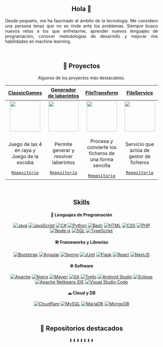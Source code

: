  
<h2 align="center">Hola 👋</h2>

<p align="justify">Desde pequeño, me ha fascinado el ámbito de la tecnología. Me considero una persona tenaz que no se rinde ante los problemas. Siempre busco nuevos retos a los que enfretarme, aprender nuevos lenguajes de programación, conocer metodologías de desarrollo y mejorar mis habilidades en machine learning.</p>

<br/>

<h2 align="center">🚀 Proyectos</h2>
<p align="center">Algunos de los proyectos más destacables.</p>

| <a href="https://github.com/molinem/ClassicGames" target="_blank">**ClassicGames**</a> | <a href="https://github.com/molinem/SI_LAB_C1_9" target="_blank">**Generador de laberintos**</a> | <a href="https://github.com/molinem/ProyectoMultimedia" target="_blank">**FileTransform**</a> | <a href="https://github.com/molinem/ICEFLIX-FILESERVICE" target="_blank">**FileService**</a> |
| :---: | :---: | :---: | :---: |
| <img align='center' src='https://github.com/molinem/molinem/assets/47080025/75369319-8db1-401e-8062-445ddd0b77f4' width="100px" height='100px'> | <img align='center' width="100px" src='https://github.com/molinem/molinem/assets/47080025/18d09eb2-1161-47f0-8644-71711be8e5dd' height='100px'> | <img align='center' src='https://github.com/molinem/molinem/assets/47080025/5accbd9f-b04a-42b1-aca2-64507d980563' width="100px" height='100px'> | <img align='center' src='https://github.com/molinem/molinem/assets/47080025/c70e170c-6f85-485b-949d-a6f0af14bc76' width="100px" height='100px'> |
| <p align="center">Juego de las 4 en raya y </br> Juego de la escoba</p> <a href="https://github.com/molinem/ClassicGames" target="_blank">`Repositorio`</a> | <p align="center">Permite generar y </br> resolver laberintos</p> <a href="https://github.com/molinem/SI_LAB_C1_9" target="_blank">`Repositorio`</a> | <p align="center">Procesa y convierte los </br>ficheros de una forma sencilla</p> <a href="https://github.com/molinem/ProyectoMultimedia" target="_blank">`Repositorio`</a> | <p align="center">Servicio que actúa de </br> gestor de ficheros</p> <a href="https://github.com/molinem/ICEFLIX-FILESERVICE" target="_blank">`Repositorio`</a> |

<br/>

<h2 align="center">Skills</h2>
<h4 align="center">🧬 Lenguajes de Programación</h4>

<p align="center">
 <a href="#"><img alt="Java" src="https://custom-icon-badges.demolab.com/badge/Java-007396.svg?logo=java&logoColor=white"></a>
 <a href="#"><img alt="JavaScript" src="https://img.shields.io/badge/JavaScript-F7DF1E.svg?logo=javascript&logoColor=black"></a>
 <a href="#"><img alt="C#" src="https://custom-icon-badges.demolab.com/badge/C%23-68217A.svg?logo=cs2&logoColor=white"></a>
 <a href="#"><img alt="Python" src="https://img.shields.io/badge/Python-14354C.svg?logo=python&logoColor=white"></a>
 <a href="#"><img alt="Bash" src="https://img.shields.io/badge/Bash-121011.svg?logo=gnu-bash&logoColor=white"></a>
 <a href="#"><img alt="HTML" src="https://img.shields.io/badge/HTML-E34F26.svg?logo=html5&logoColor=white"></a>
 <a href="#"><img alt="CSS" src="https://img.shields.io/badge/CSS-1572B6.svg?logo=css3&logoColor=white"></a>
 <a href="#"><img alt="PHP" src="https://img.shields.io/badge/Php-777BB4.svg?logo=php&logoColor=white"></a>
 <a href="#"><img alt="Node.js" src="https://img.shields.io/badge/Node.js-43853D.svg?logo=node.js&logoColor=white"></a>
 <a href="#"><img alt="SQL" src="https://custom-icon-badges.demolab.com/badge/SQL-025E8C.svg?logo=database&logoColor=white"></a>
 <a href="#"><img alt="TypeScript" src="https://img.shields.io/badge/TypeScript-007ACC.svg?logo=typescript&logoColor=white"></a>
</p>

<h4 align="center">🛠 Frameworks y Librerias</h4>

<p align="center">
 <a href="#"><img alt="Bootstrap" src="https://img.shields.io/badge/Bootstrap-7952B3.svg?logo=bootstrap&logoColor=white"></a>
 <a href="#"><img alt="Angular" src="https://img.shields.io/badge/Angular-0F0F11.svg?logo=angular&logoColor=white"></a>
 <a href="#"><img alt="Spring" src="https://img.shields.io/badge/Spring-6DB33F.svg?logo=spring&logoColor=white"></a>
 <a href="#"><img alt="JUnit" src="https://custom-icon-badges.demolab.com/badge/JUnit-25A162.svg?logo=check-circle&logoColor=white"></a>
 <a href="#"><img alt="Flask" src="https://img.shields.io/badge/Flask-000000.svg?logo=flask&logoColor=white"></a>
 <a href="#"><img alt="React" src="https://img.shields.io/badge/React-61DAFB.svg?logo=react&logoColor=black"></a>
 <a href="#"><img alt="NextJS" src="https://img.shields.io/badge/NextJS-000000.svg?logo=nextdotjs&logoColor=white"></a>
</p>
 
<h4 align="center">⚙ Software</h4>

<p align="center">
 <a href="#"><img alt="Apache" src="https://img.shields.io/badge/Apache-D22128.svg?logo=apache&logoColor=white"></a>
 <a href="#"><img alt="Nginx" src="https://img.shields.io/badge/Nginx-009639.svg?logo=nginx&logoColor=white"></a>
 <a href="#"><img alt="Maven" src="https://img.shields.io/badge/Apache_Maven-C71A36.svg?logo=apache-maven&logoColor=white"></a>
 <a href="#"><img alt="Git" src="https://img.shields.io/badge/Git-F05033.svg?logo=git&logoColor=white"></a>
 <a href="#"><img alt="Trello" src="https://img.shields.io/badge/Trello-0052CC.svg?logo=trello&logoColor=white"></a>
 <a href="#"><img alt="Android Studio" src="https://img.shields.io/badge/Android%20Studio-3DDC84.svg?logo=Android%20Studio&logoColor=white"></a>
 <a href="#"><img alt="Eclipse" src="https://img.shields.io/badge/Eclipse-2C2255.svg?logo=eclipse&logoColor=white"></a>
 <a href="#"><img alt="Apache Netbeans IDE" src="https://img.shields.io/badge/Apache%20Netbeans%20IDE-1B6AC6.svg?logo=Apache%20Netbeans%20Ide&logoColor=white"></a>
 <a href="#"><img alt="Visual Studio Code" src="https://img.shields.io/badge/Visual%20Studio%20Code-0078d7.svg?logo=visual-studio-code&logoColor=white"></a>
</p>

<h4 align="center">☁ Cloud y DB</h4>
<p align="center">
 <a href="#"><img alt="Cloudflare" src="https://img.shields.io/badge/Cloudflare-F38020.svg?logo=cloudflare&logoColor=white"></a>
 <a href="#"><img alt="MySQL" src="https://img.shields.io/badge/MySQL-00f.svg?logo=mysql&logoColor=white"></a>
 <a href="#"><img alt="MariaDB" src="https://img.shields.io/badge/MariaDB-003545.svg?logo=mariadb&logoColor=white"></a>
 <a href="#"><img alt="MongoDB" src="https://img.shields.io/badge/MongoDB-47A248.svg?logo=mongodb&logoColor=white"></a>
</p>
<br/>

<h2 align="center">📍 Repositorios destacados</h2>
<p align="center">⬇⬇⬇⬇⬇⬇⬇</p>
